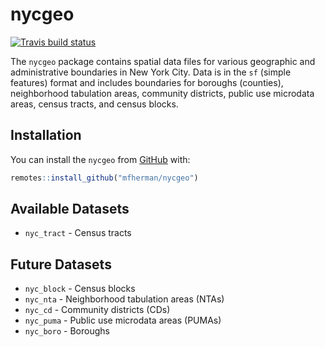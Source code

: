 # nycgeo

[![Travis build status](https://travis-ci.org/mfherman/nycgeo.svg?branch=master)](https://travis-ci.org/mfherman/nycgeo)

The `nycgeo` package contains spatial data files for various geographic and administrative boundaries in New York City. Data is in the `sf` (simple features) format and includes boundaries for boroughs (counties), neighborhood tabulation areas, community districts, public use microdata areas, census tracts, and census blocks.

## Installation

You can install the `nycgeo` from [GitHub](https://https://github.com/mfherman/nycgeo) with:

``` r
remotes::install_github("mfherman/nycgeo")
```

## Available Datasets

* `nyc_tract` - Census tracts

## Future Datasets

* `nyc_block` - Census blocks
* `nyc_nta` - Neighborhood tabulation areas (NTAs)
* `nyc_cd` - Community districts (CDs)
* `nyc_puma` - Public use microdata areas (PUMAs)
* `nyc_boro` - Boroughs
